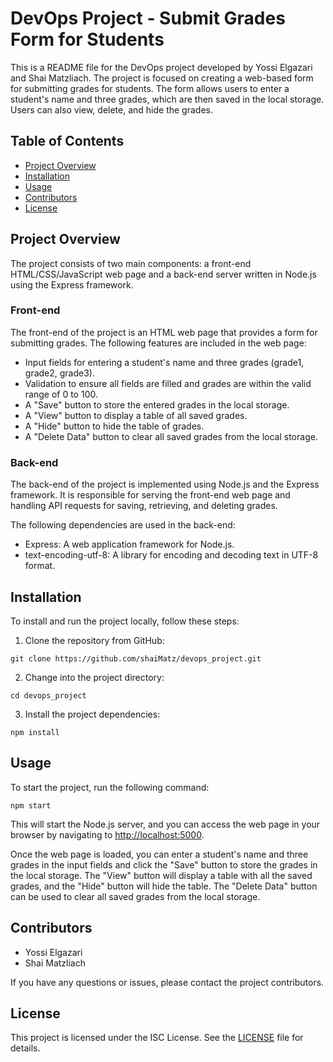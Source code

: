# DevOps Project - Submit Grades Form for Students

This is a README file for the DevOps project developed by Yossi Elgazari and Shai Matzliach. The project is focused on creating a web-based form for submitting grades for students. The form allows users to enter a student's name and three grades, which are then saved in the local storage. Users can also view, delete, and hide the grades.

## Table of Contents

- [Project Overview](#project-overview)
- [Installation](#installation)
- [Usage](#usage)
- [Contributors](#contributors)
- [License](#license)

## Project Overview

The project consists of two main components: a front-end HTML/CSS/JavaScript web page and a back-end server written in Node.js using the Express framework.

### Front-end

The front-end of the project is an HTML web page that provides a form for submitting grades. The following features are included in the web page:

- Input fields for entering a student's name and three grades (grade1, grade2, grade3).
- Validation to ensure all fields are filled and grades are within the valid range of 0 to 100.
- A "Save" button to store the entered grades in the local storage.
- A "View" button to display a table of all saved grades.
- A "Hide" button to hide the table of grades.
- A "Delete Data" button to clear all saved grades from the local storage.

### Back-end

The back-end of the project is implemented using Node.js and the Express framework. It is responsible for serving the front-end web page and handling API requests for saving, retrieving, and deleting grades.

The following dependencies are used in the back-end:

- Express: A web application framework for Node.js.
- text-encoding-utf-8: A library for encoding and decoding text in UTF-8 format.

## Installation

To install and run the project locally, follow these steps:

1. Clone the repository from GitHub:

```shell
git clone https://github.com/shaiMatz/devops_project.git
```

2. Change into the project directory:

```shell
cd devops_project
```

3. Install the project dependencies:

```shell
npm install
```

## Usage

To start the project, run the following command:

```shell
npm start
```

This will start the Node.js server, and you can access the web page in your browser by navigating to [http://localhost:5000](http://localhost:5000).

Once the web page is loaded, you can enter a student's name and three grades in the input fields and click the "Save" button to store the grades in the local storage. The "View" button will display a table with all the saved grades, and the "Hide" button will hide the table. The "Delete Data" button can be used to clear all saved grades from the local storage.

## Contributors

- Yossi Elgazari
- Shai Matzliach

If you have any questions or issues, please contact the project contributors.

## License

This project is licensed under the ISC License. See the [LICENSE](LICENSE) file for details.
